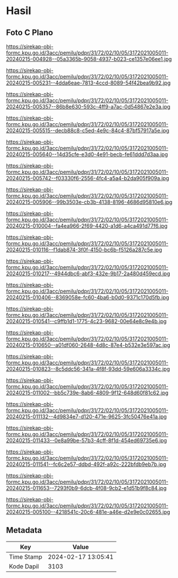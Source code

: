 # Hasil

## Foto C Plano

https://sirekap-obj-formc.kpu.go.id/3acc/pemilu/pdpr/31/72/02/10/05/3172021005011-20240215-004928--05a3365b-9058-4937-b023-ce1357e06ee1.jpg

https://sirekap-obj-formc.kpu.go.id/3acc/pemilu/pdpr/31/72/02/10/05/3172021005011-20240215-005231--4dda6eae-7813-4ccd-8089-54f42bea9b92.jpg

https://sirekap-obj-formc.kpu.go.id/3acc/pemilu/pdpr/31/72/02/10/05/3172021005011-20240215-005357--86b8e630-593c-4ff9-a7ac-0d54867e2e3a.jpg

https://sirekap-obj-formc.kpu.go.id/3acc/pemilu/pdpr/31/72/02/10/05/3172021005011-20240215-005515--decb88c8-c5ed-4e9c-84c4-87bf57917a5e.jpg

https://sirekap-obj-formc.kpu.go.id/3acc/pemilu/pdpr/31/72/02/10/05/3172021005011-20240215-005640--14d35cfe-e3d0-4e91-becb-fe61ddd7d3aa.jpg

https://sirekap-obj-formc.kpu.go.id/3acc/pemilu/pdpr/31/72/02/10/05/3172021005011-20240215-005742--f03330f6-2556-4fc4-a5a4-b2da905f909a.jpg

https://sirekap-obj-formc.kpu.go.id/3acc/pemilu/pdpr/31/72/02/10/05/3172021005011-20240215-005906--99b3503e-cb3b-4138-8196-4686d95810e6.jpg

https://sirekap-obj-formc.kpu.go.id/3acc/pemilu/pdpr/31/72/02/10/05/3172021005011-20240215-010004--fa4ea966-2f69-4420-a1d6-a4ca491d77f6.jpg

https://sirekap-obj-formc.kpu.go.id/3acc/pemilu/pdpr/31/72/02/10/05/3172021005011-20240215-010116--f1dab874-3f0f-4150-bc6b-f5126a287c5e.jpg

https://sirekap-obj-formc.kpu.go.id/3acc/pemilu/pdpr/31/72/02/10/05/3172021005011-20240215-010217--4944dbc6-abf3-432e-9b17-2a480d459ecd.jpg

https://sirekap-obj-formc.kpu.go.id/3acc/pemilu/pdpr/31/72/02/10/05/3172021005011-20240215-010406--8369058e-fc60-4ba6-b0d0-9371c170d5fb.jpg

https://sirekap-obj-formc.kpu.go.id/3acc/pemilu/pdpr/31/72/02/10/05/3172021005011-20240215-010541--c9ffb1d1-1775-4c23-9682-00e64e8c9e4b.jpg

https://sirekap-obj-formc.kpu.go.id/3acc/pemilu/pdpr/31/72/02/10/05/3172021005011-20240215-010650--a01df060-2648-4d8c-87e4-b532e3e597ac.jpg

https://sirekap-obj-formc.kpu.go.id/3acc/pemilu/pdpr/31/72/02/10/05/3172021005011-20240215-010823--8c5ddc56-341a-4f8f-93dd-59e606a3334c.jpg

https://sirekap-obj-formc.kpu.go.id/3acc/pemilu/pdpr/31/72/02/10/05/3172021005011-20240215-011002--bb5c739e-8ab6-4809-9f12-648d60f81c62.jpg

https://sirekap-obj-formc.kpu.go.id/3acc/pemilu/pdpr/31/72/02/10/05/3172021005011-20240215-011132--4d9834e7-d120-471e-9625-3fc50476e41a.jpg

https://sirekap-obj-formc.kpu.go.id/3acc/pemilu/pdpr/31/72/02/10/05/3172021005011-20240215-011433--0e8a99be-57b3-4cff-8f1d-454ed69735e6.jpg

https://sirekap-obj-formc.kpu.go.id/3acc/pemilu/pdpr/31/72/02/10/05/3172021005011-20240215-011541--fc6c2e57-ddbd-492f-a92c-222bfdb9eb7b.jpg

https://sirekap-obj-formc.kpu.go.id/3acc/pemilu/pdpr/31/72/02/10/05/3172021005011-20240215-011653--7293f0b9-6dcb-4f08-9cb2-e1d51b9f8c84.jpg

https://sirekap-obj-formc.kpu.go.id/3acc/pemilu/pdpr/31/72/02/10/05/3172021005011-20240215-005100--4218541c-20c6-481e-a46e-d2e9e0c02655.jpg


## Metadata

| Key        | Value               |
| ---------- | ------------------- |
| Time Stamp | 2024-02-17 13:05:41 |
| Kode Dapil | 3103                |



